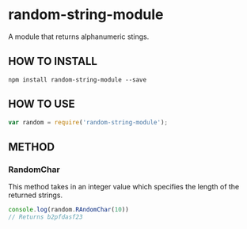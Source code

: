 # random-string-module
A module that returns alphanumeric stings.

## HOW TO INSTALL
```
npm install random-string-module --save
```

## HOW TO USE
```javascript
var random = require('random-string-module');
```

## METHOD
### RandomChar
This method takes in an integer value which specifies the length of the returned strings.
```javascript
console.log(random.RAndomChar(10))
// Returns b2pfdasf23
```
